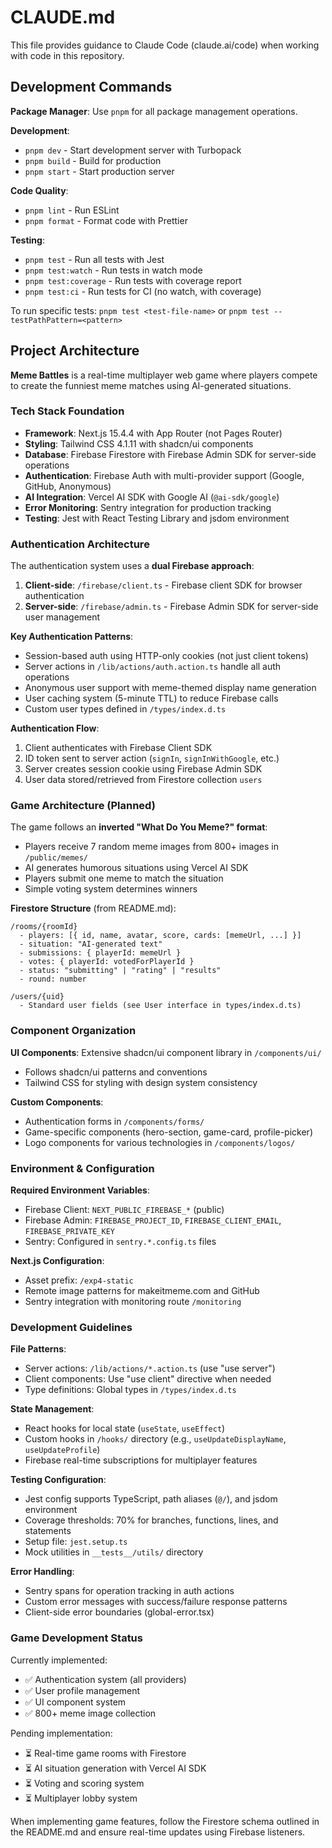 # CLAUDE.md

This file provides guidance to Claude Code (claude.ai/code) when working with code in this repository.

## Development Commands

**Package Manager**: Use `pnpm` for all package management operations.

**Development**:

- `pnpm dev` - Start development server with Turbopack
- `pnpm build` - Build for production
- `pnpm start` - Start production server

**Code Quality**:

- `pnpm lint` - Run ESLint
- `pnpm format` - Format code with Prettier

**Testing**:

- `pnpm test` - Run all tests with Jest
- `pnpm test:watch` - Run tests in watch mode
- `pnpm test:coverage` - Run tests with coverage report
- `pnpm test:ci` - Run tests for CI (no watch, with coverage)

To run specific tests: `pnpm test <test-file-name>` or `pnpm test --testPathPattern=<pattern>`

## Project Architecture

**Meme Battles** is a real-time multiplayer web game where players compete to create the funniest meme matches using AI-generated situations.

### Tech Stack Foundation

- **Framework**: Next.js 15.4.4 with App Router (not Pages Router)
- **Styling**: Tailwind CSS 4.1.11 with shadcn/ui components
- **Database**: Firebase Firestore with Firebase Admin SDK for server-side operations
- **Authentication**: Firebase Auth with multi-provider support (Google, GitHub, Anonymous)
- **AI Integration**: Vercel AI SDK with Google AI (`@ai-sdk/google`)
- **Error Monitoring**: Sentry integration for production tracking
- **Testing**: Jest with React Testing Library and jsdom environment

### Authentication Architecture

The authentication system uses a **dual Firebase approach**:

1. **Client-side**: `/firebase/client.ts` - Firebase client SDK for browser authentication
2. **Server-side**: `/firebase/admin.ts` - Firebase Admin SDK for server-side user management

**Key Authentication Patterns**:

- Session-based auth using HTTP-only cookies (not just client tokens)
- Server actions in `/lib/actions/auth.action.ts` handle all auth operations
- Anonymous user support with meme-themed display name generation
- User caching system (5-minute TTL) to reduce Firebase calls
- Custom user types defined in `/types/index.d.ts`

**Authentication Flow**:

1. Client authenticates with Firebase Client SDK
2. ID token sent to server action (`signIn`, `signInWithGoogle`, etc.)
3. Server creates session cookie using Firebase Admin SDK
4. User data stored/retrieved from Firestore collection `users`

### Game Architecture (Planned)

The game follows an **inverted "What Do You Meme?" format**:

- Players receive 7 random meme images from 800+ images in `/public/memes/`
- AI generates humorous situations using Vercel AI SDK
- Players submit one meme to match the situation
- Simple voting system determines winners

**Firestore Structure** (from README.md):

```
/rooms/{roomId}
  - players: [{ id, name, avatar, score, cards: [memeUrl, ...] }]
  - situation: "AI-generated text"
  - submissions: { playerId: memeUrl }
  - votes: { playerId: votedForPlayerId }
  - status: "submitting" | "rating" | "results"
  - round: number

/users/{uid}
  - Standard user fields (see User interface in types/index.d.ts)
```

### Component Organization

**UI Components**: Extensive shadcn/ui component library in `/components/ui/`

- Follows shadcn/ui patterns and conventions
- Tailwind CSS for styling with design system consistency

**Custom Components**:

- Authentication forms in `/components/forms/`
- Game-specific components (hero-section, game-card, profile-picker)
- Logo components for various technologies in `/components/logos/`

### Environment & Configuration

**Required Environment Variables**:

- Firebase Client: `NEXT_PUBLIC_FIREBASE_*` (public)
- Firebase Admin: `FIREBASE_PROJECT_ID`, `FIREBASE_CLIENT_EMAIL`, `FIREBASE_PRIVATE_KEY`
- Sentry: Configured in `sentry.*.config.ts` files

**Next.js Configuration**:

- Asset prefix: `/exp4-static`
- Remote image patterns for makeitmeme.com and GitHub
- Sentry integration with monitoring route `/monitoring`

### Development Guidelines

**File Patterns**:

- Server actions: `/lib/actions/*.action.ts` (use "use server")
- Client components: Use "use client" directive when needed
- Type definitions: Global types in `/types/index.d.ts`

**State Management**:

- React hooks for local state (`useState`, `useEffect`)
- Custom hooks in `/hooks/` directory (e.g., `useUpdateDisplayName`, `useUpdateProfile`)
- Firebase real-time subscriptions for multiplayer features

**Testing Configuration**:

- Jest config supports TypeScript, path aliases (`@/`), and jsdom environment
- Coverage thresholds: 70% for branches, functions, lines, and statements
- Setup file: `jest.setup.ts`
- Mock utilities in `__tests__/utils/` directory

**Error Handling**:

- Sentry spans for operation tracking in auth actions
- Custom error messages with success/failure response patterns
- Client-side error boundaries (global-error.tsx)

### Game Development Status

Currently implemented:

- ✅ Authentication system (all providers)
- ✅ User profile management
- ✅ UI component system
- ✅ 800+ meme image collection

Pending implementation:

- ⏳ Real-time game rooms with Firestore
- ⏳ AI situation generation with Vercel AI SDK
- ⏳ Voting and scoring system
- ⏳ Multiplayer lobby system

When implementing game features, follow the Firestore schema outlined in the README.md and ensure real-time updates using Firebase listeners.
